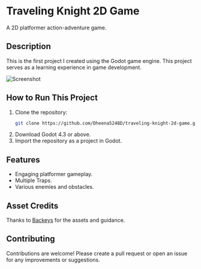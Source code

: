 # Traveling Knight 2D Game

A 2D platformer action-adventure game.

## Description

This is the first project I created using the Godot game engine. This project serves as a learning experience in game development.

![Screenshot](https://github.com/user-attachments/assets/36b44d20-e25f-4698-8cdc-57fc8c8ccaf0)

## How to Run This Project

1. Clone the repository:
    ```sh
    git clone https://github.com/Dheena5248D/traveling-knight-2d-game.git
    ```
2. Download Godot 4.3 or above.
3. Import the repository as a project in Godot.

## Features

- Engaging platformer gameplay.
- Multiple Traps.
- Various enemies and obstacles.

## Asset Credits

Thanks to [Backeys](https://www.youtube.com/channel/UCYbK_tjZ2OrIZFBvU6CCMiA) for the assets and guidance.

## Contributing

Contributions are welcome! Please create a pull request or open an issue for any improvements or suggestions.
